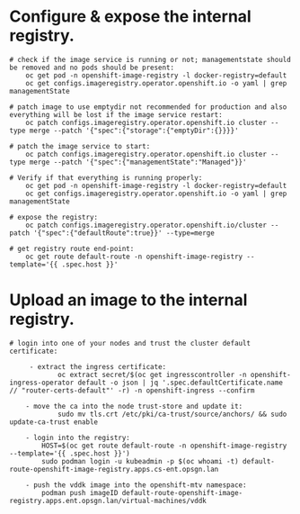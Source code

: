  # Configure & expose the internal registry.
    
    # check if the image service is running or not; managementstate should be removed and no pods should be present:
        oc get pod -n openshift-image-registry -l docker-registry=default
        oc get configs.imageregistry.operator.openshift.io -o yaml | grep managementState
        
    # patch image to use emptydir not recommended for production and also everything will be lost if the image service restart:
        oc patch configs.imageregistry.operator.openshift.io cluster --type merge --patch '{"spec":{"storage":{"emptyDir":{}}}}'
        
    # patch the image service to start:
        oc patch configs.imageregistry.operator.openshift.io cluster --type merge --patch '{"spec":{"managementState":"Managed"}}'

    # Verify if that everything is running properly:
        oc get pod -n openshift-image-registry -l docker-registry=default
        oc get configs.imageregistry.operator.openshift.io -o yaml | grep managementState
        
    # expose the registry:
        oc patch configs.imageregistry.operator.openshift.io/cluster --patch '{"spec":{"defaultRoute":true}}' --type=merge
        
    # get registry route end-point:
        oc get route default-route -n openshift-image-registry --template='{{ .spec.host }}'
   
# Upload an image to the internal registry.

    # login into one of your nodes and trust the cluster default certificate:

         - extract the ingress certificate:
                oc extract secret/$(oc get ingresscontroller -n openshift-ingress-operator default -o json | jq '.spec.defaultCertificate.name // "router-certs-default"' -r) -n openshift-ingress --confirm
            
        - move the ca into the node trust-store and update it:
                sudo mv tls.crt /etc/pki/ca-trust/source/anchors/ && sudo update-ca-trust enable
        
        - login into the registry:
            HOST=$(oc get route default-route -n openshift-image-registry --template='{{ .spec.host }}')
            sudo podman login -u kubeadmin -p $(oc whoami -t) default-route-openshift-image-registry.apps.cs-ent.opsgn.lan
        
        - push the vddk image into the openshift-mtv namespace:
            podman push imageID default-route-openshift-image-registry.apps.ent.opsgn.lan/virtual-machines/vddk
